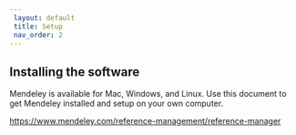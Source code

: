 ```yaml
---
 layout: default
 title: Setup
 nav_order: 2
---
```


## Installing the software

Mendeley is available for Mac, Windows, and Linux.  Use this document to get Mendeley installed and setup on your own computer.

https://www.mendeley.com/reference-management/reference-manager 
